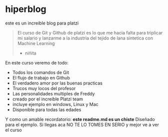 # hiperblog
este es un increible blog para platzi
>El curso de Git y Github de platzi es lo que me hacia falta para triplicar mi salario y lanzarme a la industria del tejido de lana sintetica con Machine Learning
> - niñita

En este curso veremo de todo: 
* Todos los comandos de Git
* El flujo de trabajo en Github
* El verdadero amor por las buenas practicas
*  Trucos muy locos del profesor
* Las personalidades multiples de Freddy
* creado por el increible Platzi team
* incluye ejemplo en windows, Linux y Mac
* Disponible para todas las edades

Y como un amable recordatorio: **este readme.md es un chiste** Diseñado para el ejemplo. Si llegas aca NO TE LO TOMES EN SERIO y mejor ve a ver el curso